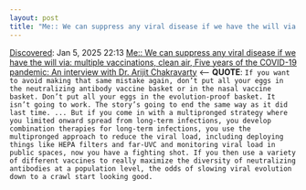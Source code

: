 ```yaml
---
layout: post
title: "Me:: We can suppress any viral disease if we have the will via: multiple vaccinations, clean air, Five years of the COVID-19 pandemic: An interview with Dr. Arijit Chakravarty"
---
```

[Discovered](http://rolandtanglao.com/2020/07/29/p1-blogthis-checkvist-list-links-to-blog/): Jan 5, 2025 22:13 [Me:: We can suppress any viral disease if we have the will via: multiple vaccinations, clean air, Five years of the COVID-19 pandemic: An interview with Dr. Arijit Chakravarty](https://www.wsws.org/en/articles/2024/12/31/zgyj-d31.html) <-- **QUOTE**: `If you want to avoid making that same mistake again, don’t put all your eggs in the neutralizing antibody vaccine basket or in the nasal vaccine basket. Don’t put all your eggs in the evolution-proof basket. It isn’t going to work. The story’s going to end the same way as it did last time. ... But if you come in with a multipronged strategy where you limited onward spread from long-term infections, you develop combination therapies for long-term infections, you use the multipronged approach to reduce the viral load, including deploying things like HEPA filters and far-UVC and monitoring viral load in public spaces, now you have a fighting shot. If you then use a variety of different vaccines to really maximize the diversity of neutralizing antibodies at a population level, the odds of slowing viral evolution down to a crawl start looking good.`

